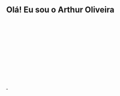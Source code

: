 ## Olá! Eu sou o Arthur Oliveira

<div>
  <a href="https://github.com/ArthurOliv2">
  <img height="180m" src"https://github-readme-stats.vercel.app/api?username=ArthurOliv2&show_icons=true"/>
  <img height="180em" src"
</div>
